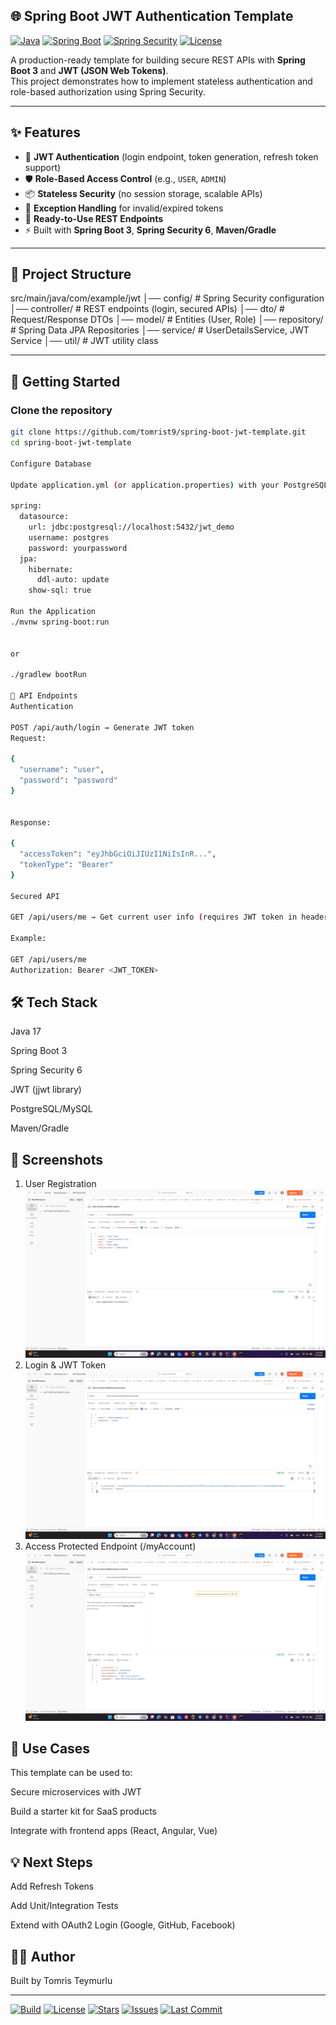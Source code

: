 ## 🌐 Spring Boot JWT Authentication Template

[![Java](https://img.shields.io/badge/Java-17-red.svg)](https://openjdk.org/projects/jdk/17/)
[![Spring Boot](https://img.shields.io/badge/Spring%20Boot-3-green.svg)](https://spring.io/projects/spring-boot)
[![Spring Security](https://img.shields.io/badge/Spring%20Security-6-brightgreen.svg)](https://spring.io/projects/spring-security)
[![License](https://img.shields.io/badge/License-MIT-blue.svg)](LICENSE)

A production-ready template for building secure REST APIs with **Spring Boot 3** and **JWT (JSON Web Tokens)**.  
This project demonstrates how to implement stateless authentication and role-based authorization using Spring Security.

---

## ✨ Features
- 🔑 **JWT Authentication** (login endpoint, token generation, refresh token support)  
- 🛡️ **Role-Based Access Control** (e.g., `USER`, `ADMIN`)  
- 📦 **Stateless Security** (no session storage, scalable APIs)  
- 🧪 **Exception Handling** for invalid/expired tokens  
- 📝 **Ready-to-Use REST Endpoints**  
- ⚡ Built with **Spring Boot 3**, **Spring Security 6**, **Maven/Gradle**  

---

## 📂 Project Structure
src/main/java/com/example/jwt
│── config/ # Spring Security configuration
│── controller/ # REST endpoints (login, secured APIs)
│── dto/ # Request/Response DTOs
│── model/ # Entities (User, Role)
│── repository/ # Spring Data JPA Repositories
│── service/ # UserDetailsService, JWT Service
│── util/ # JWT utility class


---

## 🚀 Getting Started

### Clone the repository
```bash
git clone https://github.com/tomrist9/spring-boot-jwt-template.git
cd spring-boot-jwt-template

Configure Database

Update application.yml (or application.properties) with your PostgreSQL/MySQL credentials:

spring:
  datasource:
    url: jdbc:postgresql://localhost:5432/jwt_demo
    username: postgres
    password: yourpassword
  jpa:
    hibernate:
      ddl-auto: update
    show-sql: true

Run the Application
./mvnw spring-boot:run


or

./gradlew bootRun

🔐 API Endpoints
Authentication

POST /api/auth/login → Generate JWT token
Request:

{
  "username": "user",
  "password": "password"
}


Response:

{
  "accessToken": "eyJhbGciOiJIUzI1NiIsInR...",
  "tokenType": "Bearer"
}

Secured API

GET /api/users/me → Get current user info (requires JWT token in header)

Example:

GET /api/users/me
Authorization: Bearer <JWT_TOKEN>

```



## 🛠️ Tech Stack

Java 17

Spring Boot 3

Spring Security 6

JWT (jjwt library)

PostgreSQL/MySQL

Maven/Gradle

## 📸 Screenshots
1. User Registration
![Register Success](src/main/resources/static/screenshots/register_success.png)
2. Login & JWT Token
![JWT Token](src/main/resources/static/screenshots/jwt_token.png)
3. Access Protected Endpoint (/myAccount)
![My Account Success](src/main/resources/static/screenshots/myaccount_success.png)

## 📌 Use Cases

This template can be used to:

Secure microservices with JWT

Build a starter kit for SaaS products

Integrate with frontend apps (React, Angular, Vue)

## 💡 Next Steps

Add Refresh Tokens

Add Unit/Integration Tests

Extend with OAuth2 Login (Google, GitHub, Facebook)

## 🧑‍💻 Author

Built by Tomris Teymurlu


---

[![Build](https://img.shields.io/github/actions/workflow/status/tomrist9/spring-boot-jwt-login-template/maven.yml?branch=main)](https://github.com/tomrist9/spring-boot-jwt-login-template/actions)
[![License](https://img.shields.io/github/license/tomrist9/spring-boot-jwt-login-template)](LICENSE)
[![Stars](https://img.shields.io/github/stars/tomrist9/spring-boot-jwt-login-template?style=social)](https://github.com/tomrist9/spring-boot-jwt-login-template/stargazers)
[![Issues](https://img.shields.io/github/issues/tomrist9/spring-boot-jwt-login-template)](https://github.com/tomrist9/spring-boot-jwt-login-template/issues)
[![Last Commit](https://img.shields.io/github/last-commit/tomrist9/spring-boot-jwt-login-template)](https://github.com/tomrist9/spring-boot-jwt-login-template/commits/main)
